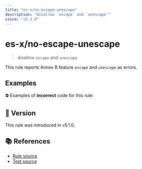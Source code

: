 ```yaml
---
title: "es-x/no-escape-unescape"
description: "disallow `escape` and `unescape`"
since: "v5.1.0"
---
```


# es-x/no-escape-unescape
> disallow `escape` and `unescape`

This rule reports Annex B feature `escape` and `unescape` as errors.

## Examples

⛔ Examples of **incorrect** code for this rule:

<eslint-playground type="bad" code="/*eslint es-x/no-escape-unescape: error */
escape('%&')
unescape('%25%26')
" />

## 🚀 Version

This rule was introduced in v5.1.0.

## 📚 References

- [Rule source](https://github.com/ota-meshi/eslint-plugin-es-x/blob/master/lib/rules/no-escape-unescape.js)
- [Test source](https://github.com/ota-meshi/eslint-plugin-es-x/blob/master/tests/lib/rules/no-escape-unescape.js)
